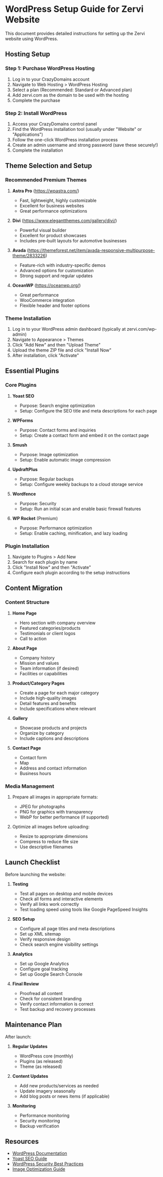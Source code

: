 # WordPress Setup Guide for Zervi Website

This document provides detailed instructions for setting up the Zervi website using WordPress.

## Hosting Setup

### Step 1: Purchase WordPress Hosting

1. Log in to your CrazyDomains account
2. Navigate to Web Hosting > WordPress Hosting
3. Select a plan (Recommended: Standard or Advanced plan)
4. Add zervi.com as the domain to be used with the hosting
5. Complete the purchase

### Step 2: Install WordPress

1. Access your CrazyDomains control panel
2. Find the WordPress installation tool (usually under "Website" or "Applications")
3. Follow the one-click WordPress installation process
4. Create an admin username and strong password (save these securely!)
5. Complete the installation

## Theme Selection and Setup

### Recommended Premium Themes

1. **Astra Pro** (https://wpastra.com/)
   - Fast, lightweight, highly customizable
   - Excellent for business websites
   - Great performance optimizations

2. **Divi** (https://www.elegantthemes.com/gallery/divi/)
   - Powerful visual builder
   - Excellent for product showcases
   - Includes pre-built layouts for automotive businesses

3. **Avada** (https://themeforest.net/item/avada-responsive-multipurpose-theme/2833226)
   - Feature-rich with industry-specific demos
   - Advanced options for customization
   - Strong support and regular updates

4. **OceanWP** (https://oceanwp.org/)
   - Great performance
   - WooCommerce integration
   - Flexible header and footer options

### Theme Installation

1. Log in to your WordPress admin dashboard (typically at zervi.com/wp-admin)
2. Navigate to Appearance > Themes
3. Click "Add New" and then "Upload Theme"
4. Upload the theme ZIP file and click "Install Now"
5. After installation, click "Activate"

## Essential Plugins

### Core Plugins

1. **Yoast SEO**
   - Purpose: Search engine optimization
   - Setup: Configure the SEO title and meta descriptions for each page

2. **WPForms**
   - Purpose: Contact forms and inquiries
   - Setup: Create a contact form and embed it on the contact page

3. **Smush**
   - Purpose: Image optimization
   - Setup: Enable automatic image compression

4. **UpdraftPlus**
   - Purpose: Regular backups
   - Setup: Configure weekly backups to a cloud storage service

5. **Wordfence**
   - Purpose: Security
   - Setup: Run an initial scan and enable basic firewall features

6. **WP Rocket** (Premium)
   - Purpose: Performance optimization
   - Setup: Enable caching, minification, and lazy loading

### Plugin Installation

1. Navigate to Plugins > Add New
2. Search for each plugin by name
3. Click "Install Now" and then "Activate"
4. Configure each plugin according to the setup instructions

## Content Migration

### Content Structure

1. **Home Page**
   - Hero section with company overview
   - Featured categories/products
   - Testimonials or client logos
   - Call to action

2. **About Page**
   - Company history
   - Mission and values
   - Team information (if desired)
   - Facilities or capabilities

3. **Product/Category Pages**
   - Create a page for each major category
   - Include high-quality images
   - Detail features and benefits
   - Include specifications where relevant

4. **Gallery**
   - Showcase products and projects
   - Organize by category
   - Include captions and descriptions

5. **Contact Page**
   - Contact form
   - Map
   - Address and contact information
   - Business hours

### Media Management

1. Prepare all images in appropriate formats:
   - JPEG for photographs
   - PNG for graphics with transparency
   - WebP for better performance (if supported)

2. Optimize all images before uploading:
   - Resize to appropriate dimensions
   - Compress to reduce file size
   - Use descriptive filenames

## Launch Checklist

Before launching the website:

1. **Testing**
   - Test all pages on desktop and mobile devices
   - Check all forms and interactive elements
   - Verify all links work correctly
   - Test loading speed using tools like Google PageSpeed Insights

2. **SEO Setup**
   - Configure all page titles and meta descriptions
   - Set up XML sitemap
   - Verify responsive design
   - Check search engine visibility settings

3. **Analytics**
   - Set up Google Analytics
   - Configure goal tracking
   - Set up Google Search Console

4. **Final Review**
   - Proofread all content
   - Check for consistent branding
   - Verify contact information is correct
   - Test backup and recovery processes

## Maintenance Plan

After launch:

1. **Regular Updates**
   - WordPress core (monthly)
   - Plugins (as released)
   - Theme (as released)

2. **Content Updates**
   - Add new products/services as needed
   - Update imagery seasonally
   - Add blog posts or news items (if applicable)

3. **Monitoring**
   - Performance monitoring
   - Security monitoring
   - Backup verification

## Resources

- [WordPress Documentation](https://wordpress.org/support/)
- [Yoast SEO Guide](https://yoast.com/wordpress/plugins/seo/)
- [WordPress Security Best Practices](https://wordpress.org/support/article/hardening-wordpress/)
- [Image Optimization Guide](https://wpbeginner.com/beginners-guide/speed-wordpress-save-images-optimized-web/)
